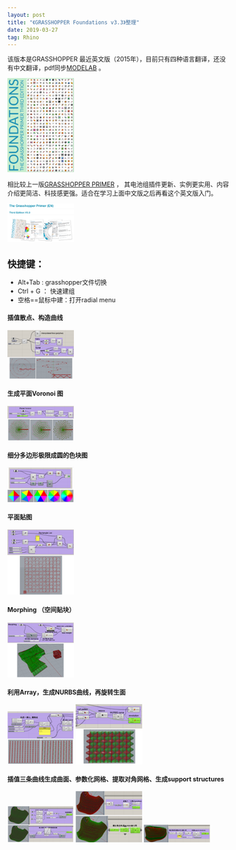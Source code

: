 ```yaml
---
layout: post
title: "《GRASSHOPPER Foundations v3.3》整理"
date: 2019-03-27
tag: Rhino
---
```


该版本是GRASSHOPPER 最近英文版（2015年），目前只有四种语言翻译，还没有中文翻译，pdf同步<a href="http://grasshopperprimer.com/en/index.html"  target="_blank">MODELAB</a> 。

<img src="/images/posts/Rhino/grasshopper3.png" height="30%" width="30%">

相比较上一版<a href="https://wwmore.github.io/2019/03/Rhino-GRASSHOPPER-PRIMER-%E6%95%B4%E7%90%86/"  target="_blank">GRASSHOPPER PRIMER</a>
， 其电池组插件更新、实例更实用、内容介绍更简洁、科技感更强。适合在学习上面中文版之后再看这个英文版入门。

<img src="/images/posts/Rhino/grasshopper3_1.png" height="30%" width="30%">

## 快捷键：
- Alt+Tab : grasshopper文件切换
- Ctrl + G ： 快速建组
- 空格==鼠标中建：打开radial menu

#### 插值散点、构造曲线 

<img src="/images/posts/Rhino/grassv3_1.png" height="30%" width="30%">


#### 生成平面Voronoi 图

<img src="/images/posts/Rhino/grassv3_2.png" height="30%" width="30%">

#### 细分多边形极限成圆的色块图

<img src="/images/posts/Rhino/grassv3_3.png" height="30%" width="30%">

#### 平面贴图

<img src="/images/posts/Rhino/grassv3_4.png" height="30%" width="30%">


#### Morphing （空间贴块）
<img src="/images/posts/Rhino/grassv3_5.png" height="30%" width="30%">

#### 利用Array，生成NURBS曲线，再旋转生面

<img src="/images/posts/Rhino/grassv3_6.png" height="30%" width="30%">
<img src="/images/posts/Rhino/grassv3_7.png" height="30%" width="30%">

#### 插值三条曲线生成曲面、参数化网格、提取对角网格、生成support structures

<img src="/images/posts/Rhino/grassv3_8.png" height="30%" width="30%">
<img src="/images/posts/Rhino/grassv3_9.png" height="30%" width="30%">
<img src="/images/posts/Rhino/grassv3_10.png" height="30%" width="30%">






